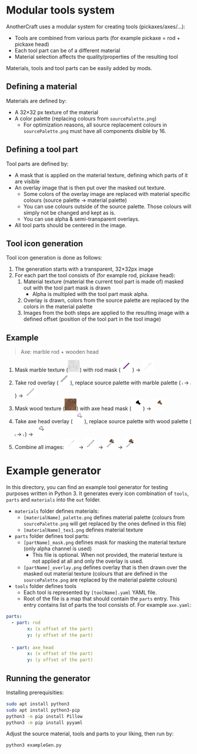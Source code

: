 # Modular tools system
AnotherCraft uses a modular system for creating tools (pickaxes/axes/...):
* Tools are combined from various parts (for example pickaxe = rod + pickaxe head)
* Each tool part can be of a different material
* Material selection affects the quality/properties of the resulting tool

Materials, tools and tool parts can be easily added by mods.

## Defining a material
Materials are defined by:
* A 32×32 px texture of the material
* A color palette (replacing colours from `sourcePalette.png`)
  * For optimization reasons, all source replacement colours in `sourcePalette.png` must have all components disible by 16.

## Defining a tool part
Tool parts are defined by:
* A mask that is applied on the material texture, defining which parts of it are visible
* An overlay image that is then put over the masked out texture.
  * Some colors of the overlay image are replaced with material specific colours (source palette -> material palette)
  * You can use colours outside of the source palette. Those colours will simply not be changed and kept as is.
  * You can use alpha & semi-transparent overlays.
* All tool parts should be centered in the image.

## Tool icon generation
Tool icon generation is done as follows:
1. The generation starts with a transparent, 32×32px image
1. For each part the tool consists of (for example rod, pickaxe head):
   1. Material texture (material the current tool part is made of) masked out with the tool part mask is drawn
      * Alpha is multipled with the tool part mask alpha.
   1. Overlay is drawn, colors from the source palette are replaced by the colors in the material palette
   1. Images from the both steps are applied to the resulting image with a defined offset (position of the tool part in the tool image)
	
## Example
>Axe: marble rod + wooden head
1. Mask marble texture (![](materials/marble_tex1.png)) with rod mask (![](parts/rod_mask.png)) -> ![](img/p1.png)
1. Take rod overlay (![](parts/rod_overlay.png)), replace source palette with marble palette ( ![](sourcePalette.png) -> ![](materials/marble_palette.png) ) -> ![](img/mp2.png)
1. Mask wood texture (![](materials/wood_tex1.png)) with axe head mask (![](parts/axeHead_mask.png)) -> ![](img/mp3.png)
1. Take axe head overlay (![](parts/axeHead_overlay.png)), replace source palette with wood palette ( ![](sourcePalette.png) -> ![](materials/wood_palette.png) ) -> ![](img/mp4.png)
1. Combine all images: ![](img/p1.png) -> ![](img/p2.png) -> ![](img/p3.png) -> ![](img/p4.png)

# Example generator
In this directory, you can find an example tool generator for testing purposes written in Python 3. It generates every icon combination of `tools`, `parts` and `materials` into the `out` folder.

* `materials` folder defines materials:
  * `[materialName]_palette.png` defines material palette (colours from `sourcePalette.png` will get replaced by the ones defined in this file)
  * `[materialName]_tex1.png` defines material texture
* `parts` folder defines tool parts:
  * `[partName]_mask.png` defines mask for masking the material texture (only alpha channel is used)
    * This file is optional. When not provided, the material texture is not applied at all and only the overlay is used.
  * `[partName]_overlay.png` defines overlay that is then drawn over the masked out material texture (colours that are defined in the `sourcePalette.png` are replaced by the material palette colours)
* `tools` folder defines tools
  * Each tool is represented by `[toolName].yaml` YAML file.
  * Root of the file is a map that should contain the `parts` entry. This entry contains list of parts the tool consists of. For example `axe.yaml`:
```YAML
parts:
  - part: rod
		x: (x offset of the part)
		y: (y offset of the part)

  - part: axe_head
		x: (x offset of the part)
		y: (y offset of the part)
```

## Running the generator
Installing prerequisities:
```bash
sudo apt install python3
sudo apt install python3-pip
python3 -m pip install Pillow
python3 -m pip install pyyaml
```

Adjust the source material, tools and parts to your liking, then run by:
```
python3 exampleGen.py
```